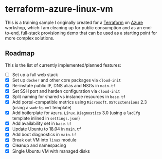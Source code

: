 # terraform-azure-linux-vm

This is a training sample I originally created for a [Terraform][tf] on [Azure][az] workshop, which I am cleaning up for public consumption and as an end-to-end, full-stack provisioning demo that can be used as a starting point for more complex solutions.

## Roadmap

This is the list of currently implemented/planned features:

* [ ] Set up a full web stack
* [x] Set up `docker` and other core packages via `cloud-init`
* [x] Re-instate public IP, DNS alias and NSGs in `main.tf`
* [x] Set SSH port and harden configuration via `cloud-init`
* [x] Split naming for shared vs instance resources in `base.tf`
* [x] Add portal-compatible metrics using `Microsoft.OSTCExtensions` 2.3 (using a `wadcfg.xml` template)
* [x] Add boilerplate for `Azure.Linux.Diagnostics` 3.0 (using a `ladCfg` template inlined in `settings.json`)
* [x] Add availability set in `base.tf`
* [x] Update Ubuntu to 18.04 in `main.tf`
* [x] Add boot diagnostics in `main.tf`
* [x] Break out VM into `linux` module
* [x] Cleanup and namespacing
* [x] Single Ubuntu VM with managed disks

[tf]: http://terraform.io
[az]: https://azure.microsoft.com
